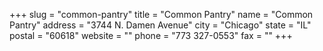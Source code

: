 +++
slug = "common-pantry"
title = "Common Pantry"
name = "Common Pantry"
address = "3744 N. Damen Avenue"
city = "Chicago"
state = "IL"
postal = "60618"
website = ""
phone = "773 327-0553"
fax = ""
+++

